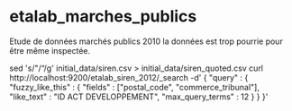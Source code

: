 etalab_marches_publics
======================

Etude de données marchés publics
2010 la données est trop pourrie pour être même inspectée.

sed 's/\"/“/g'  initial_data/siren.csv > initial_data/siren_quoted.csv
curl http://localhost:9200/etalab_siren_2012/_search -d'
{
  "query" : {
    "fuzzy_like_this" : {
       "fields" : ["postal_code", "commerce_tribunal"],
       "like_text" : "ID ACT DEVELOPPEMENT",
       "max_query_terms" : 12
    }
  }
}'